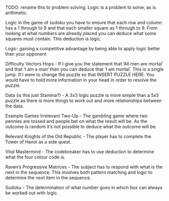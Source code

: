 ﻿TODO: rename this to problem solving. Logic is a problem to solve, as is arithmetic.

Logic
In the game of sudoku you have to ensure that each row and column has a 1 through to 9 and that each smaller square as 1 through to 9. From looking at what numbers are already placed you can deduce what some squares must contain. This deduction is logic.

Logic: gaining a competitive advantage by being able to apply logic better than your opponent

Difficulty Vectors
Hops - If I give you the statement that ‘All men are mortal’ and that ‘I am a man’ then you can deduce that ‘I am mortal’. This is a single jump. If I were to change the puzzle so that INSERT PUZZLE HERE. You would have to hold more information in your head in order to resolve the puzzle.

Data (is this just Stamina?) - A 3x3 logic puzzle is more simple than a 5x5 puzzle as there is more things to work out and more relationships between the data.

Example Games
Irrelevant
Two-Up - The gambling game where two pennies are tossed and people bet on what the result will be. As the outcome is random it’s not possible to deduce what the outcome will be.

Relevant
Knights of the Old Republic - The player has to complete the Tower of Hanoi as a side quest.

Vital
Mastermind - The codebreaker has to use deduction to determine what the four colour code is.

Raven’s Progressive Matrices - The subject has to respond with what is the next in the sequence. This involves both pattern matching and logic to determine the next item in the sequence.

Sudoku - The determination of what number goes in which box can always be worked out with logic.

